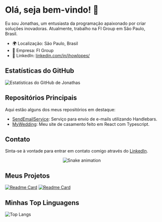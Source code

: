 # Olá, seja bem-vindo! 👋

Eu sou Jonathas, um entusiasta da programação apaixonado por criar soluções inovadoras. Atualmente, trabalho na FI Group em São Paulo, Brasil.

- 🌍 Localização: São Paulo, Brasil
- 🏢 Empresa: FI Group
- 💼 LinkedIn: [linkedin.com/in/jhowlopes/](https://www.linkedin.com/in/jhowlopes/)

## Estatísticas do GitHub

![Estatísticas do GitHub de Jonathas](https://github-readme-stats.vercel.app/api?username=JonathasLopes&show_icons=true&hide=contribs&theme=midnight-purple)

## Repositórios Principais

Aqui estão alguns dos meus repositórios em destaque:

- [SendEmailService](https://github.com/JonathasLopes/SendEmailService): Serviço para envio de e-mails utilizando Handlebars.
- [MyWedding](https://github.com/JonathasLopes/MyWedding): Meu site de casamento feito em React com Typescript.

## Contato

Sinta-se à vontade para entrar em contato comigo através do [LinkedIn](https://www.linkedin.com/in/jhowlopes/).


<div align="center">
  
  ![Snake animation](https://github.com/danielbped/danielbped/blob/output/github-contribution-grid-snake.svg)
  
</div>


## Meus Projetos

[![Readme Card](https://github-readme-stats.vercel.app/api/pin/?username=JonathasLopes&repo=SendEmailService&theme=midnight-purple#gh-dark-mode-only)](https://github.com/JonathasLopes/SendEmailService) [![Readme Card](https://github-readme-stats.vercel.app/api/pin/?username=JonathasLopes&repo=myWedding&theme=midnight-purple#gh-dark-mode-only)](https://github.com/JonathasLopes/myWedding)

## Minhas Top Linguagens
![Top Langs](https://github-readme-stats.vercel.app/api/top-langs/?username=JonathasLopes&hide_progress=false)
